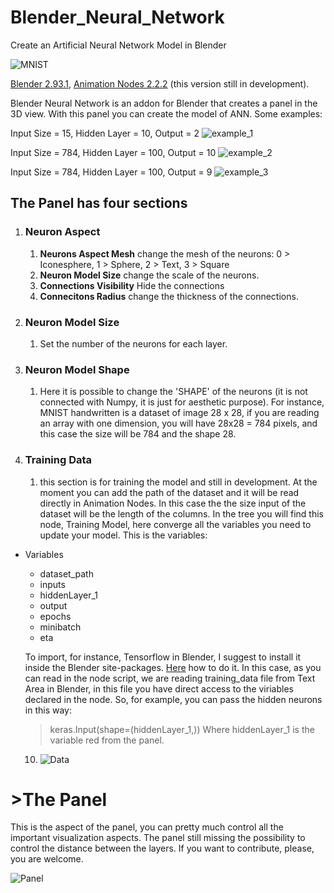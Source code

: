 # Blender_Neural_Network
Create an Artificial Neural Network Model in Blender

![MNIST](https://github.com/barckley75/Blender_Neural_Network/blob/f45a0d29556761b2a48d50d5a4f72baeabc4de8e/files/Image.GIF)

[Blender 2.93.1](https://download.blender.org/release/Blender2.93/), [Animation Nodes 2.2.2](https://blender.community/c/graphicall/0hbbbc) (this version still in development).

Blender Neural Network is an addon for Blender that creates a panel in the 3D view. With this panel you can create the model of ANN.
Some examples:

Input Size = 15, Hidden Layer  = 10, Output = 2
![example_1](https://github.com/barckley75/Blender_Neural_Network/blob/f3a5fdac246f53f01116a1ac503aba048343dbd2/ANN_3.jpg)

Input Size = 784, Hidden Layer  = 100, Output = 10
![example_2](https://github.com/barckley75/Blender_Neural_Network/blob/f3a5fdac246f53f01116a1ac503aba048343dbd2/ANN_2.jpg)

Input Size = 784, Hidden Layer  = 100, Output = 9
![example_3](https://github.com/barckley75/Blender_Neural_Network/blob/f3a5fdac246f53f01116a1ac503aba048343dbd2/ANN_1.jpg)

<h2>The Panel has four sections</h2>

1. **<h3>Neuron Aspect</h3>**
   1. **Neurons Aspect Mesh** change the mesh of the neurons: 0 > Iconesphere, 1 > Sphere, 2 > Text, 3 > Square
   2. **Neuron Model Size** change the scale of the neurons.
   3. **Connections Visibility** Hide the connections
   4. **Connecitons Radius** change the thickness of the connections. 
2. **<h3>Neuron Model Size</h3>**
   1. Set the number of the neurons for each layer.
3. **<h3>Neuron Model Shape</h3>**
   1. Here it is possible to change the 'SHAPE' of the neurons (it is not connected with Numpy, it is just for aesthetic purpose). For instance, MNIST handwritten is a dataset of image 28 x 28, if you are reading an array with one dimension, you will have 28x28 = 784 pixels, and this case the size will be 784 and the shape 28.
4. **<h3>Training Data</h3>**
   1. this section is for training the model and still in development. At the moment you can add the path of the dataset and it will be read directly in Animation Nodes. In this case the the size input of the dataset will be the length of the columns. In the tree you will find this node, Training Model, here converge all the variables you need to update your model. This is the variables:

* Variables
  * dataset_path
  * inputs
  * hiddenLayer_1
  * output
  * epochs
  * minibatch
  * eta
   
   To import, for instance, Tensorflow in Blender, I suggest to install it inside the Blender site-packages. [Here](https://stackoverflow.com/questions/65076829/how-to-use-tensorflow-in-blender/68335409#68335409) how to do it.
   In this case, as you can read in the node script, we are reading training_data file from Text Area in Blender, in this file you have direct access to the viriables declared in the node. So, for example, you can pass the hidden neurons in this way: 
   >keras.Input(shape=(hiddenLayer_1,))
  Where hiddenLayer_1 is the variable red from the panel. 
   
   10. ![Data](https://github.com/barckley75/Blender_Neural_Network/blob/d7ec4d06196605717da7b04d550751890a0f32fc/AN_Script_training_model.png)

<h1>>The Panel</h1>
This is the aspect of the panel, you can pretty much control all the important visualization aspects. The panel still missing the possibility to control the distance between the layers. If you want to contribute, please, you are welcome.


![Panel](https://github.com/barckley75/Blender_Neural_Network/blob/1baf0de336c445f8e7f8b610caf3ad9039fe85b4/panel.png)
